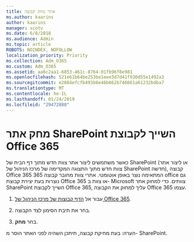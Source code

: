 ```yaml
---
title: אתר מחק קבוצה
ms.author: kaarins
author: kaarins
manager: scotv
ms.date: 6/8/2018
ms.audience: Admin
ms.topic: article
ROBOTS: NOINDEX, NOFOLLOW
localization_priority: Priority
ms.collection: Adm_O365
ms.custom: Adm_O365
ms.assetid: aa6c2aa1-6853-461c-8764-01fb96f8e981
ms.openlocfilehash: 521e61b64be253be1eee3d7d41f930d55e1492a3
ms.sourcegitcommit: e2864efcfb493b6e46b662b746661a61232bdba7
ms.translationtype: MT
ms.contentlocale: he-IL
ms.lasthandoff: 01/24/2019
ms.locfileid: "29472880"
---
```

# <a name="delete-a-sharepoint-site-that-belongs-to-an-office-365-group"></a>מחק אתר SharePoint השייך לקבוצת Office 365

כאשר משתמשים ליצור אתר צוות חדש מתוך דף הבית של SharePoint (או ליצור אתר צוות חדש מתוך התצוגה המקדימה של מרכז הניהול של SharePoint חדשה), קבוצה Office 365 המתאימה נוצר באופן אוטומטי. אתרי צוות מחובר קבוצה 365 office גם נוצרות בעת יצירת קבוצת Office 365 או צוות ב- Microsoft צוותים. כדי למחוק אתר SharePoint השייך לקבוצת Office 365, עליך למחוק את הקבוצה Office 365 עצמו. 
  
1. עבור אל [הדף קבוצות של מרכז הניהול של Office 365](https://portal.office.com/adminportal/home#/groups).
    
2. בחר את תיבת הסימון לצד הקבוצה.
    
3. בחר **מחק**.
    
הערה: בעת מחיקת קבוצה, תיתכן השהיה לפני האתר הוסר מ- SharePoint.
  

